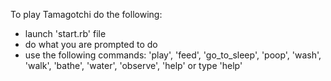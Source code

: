 To play Tamagotchi do the following:

- launch 'start.rb' file
- do what you are prompted to do
- use the following commands: 'play', 'feed', 'go_to_sleep', 'poop', 'wash', 'walk', 'bathe', 'water', 'observe', 'help'
or type 'help'
